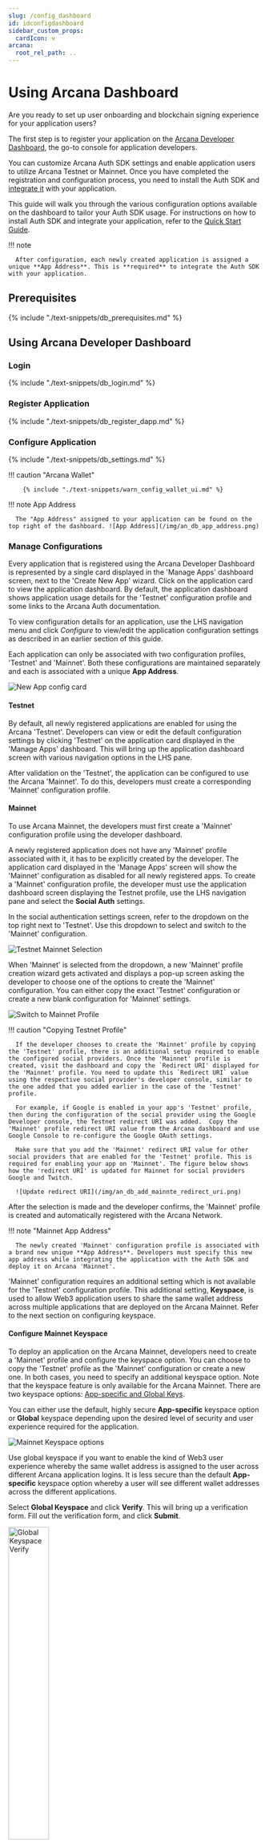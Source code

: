 ```yaml
---
slug: /config_dashboard
id: idconfigdashboard
sidebar_custom_props:
  cardIcon: ⚒️
arcana:
  root_rel_path: ..
---
```


# Using Arcana Dashboard

Are you ready to set up user onboarding and blockchain signing experience for your application users? 

The first step is to register your application on the [Arcana Developer Dashboard]({{page.meta.arcana.root_rel_path}}/concepts/dashboard.md), the go-to console for application developers. 

You can customize Arcana Auth SDK settings and enable application users to utilize Arcana Testnet or Mainnet. Once you have completed the registration and configuration process, you need to install the Auth SDK and [integrate it]({{page.meta.arcana.root_rel_path}}/howto/integrate_auth/index.md) with your application. 

This guide will walk you through the various configuration options available on the dashboard to tailor your Auth SDK usage.  For instructions on how to install Auth SDK and integrate your application, refer to the [Quick Start Guide]({{page.meta.arcana.root_rel_path}}/walletsdk/wallet_qs.md).

!!! note

      After configuration, each newly created application is assigned a unique **App Address**. This is **required** to integrate the Auth SDK with your application.

## Prerequisites

{% include "./text-snippets/db_prerequisites.md" %}

## Using Arcana Developer Dashboard

### Login

{% include "./text-snippets/db_login.md" %}

### Register Application

{% include "./text-snippets/db_register_dapp.md" %}

### Configure Application

{% include "./text-snippets/db_settings.md" %}

!!! caution "Arcana Wallet"

        {% include "./text-snippets/warn_config_wallet_ui.md" %}

!!! note App Address

      The "App Address" assigned to your application can be found on the top right of the dashboard. ![App Address](/img/an_db_app_address.png)

### Manage Configurations

Every application that is registered using the Arcana Developer Dashboard is represented by a single card displayed in the 'Manage Apps' dashboard screen, next to the 'Create New App' wizard. Click on the application card to view the application dashboard. By default, the application dashboard shows application usage details for the 'Testnet' configuration profile and some links to the Arcana Auth documentation. 

To view configuration details for an application, use the LHS navigation menu and click *Configure* to view/edit the application configuration settings as described in an earlier section of this guide.

Each application can only be associated with two configuration profiles, 'Testnet' and 'Mainnet'. Both these configurations are maintained separately and each is associated with a unique **App Address**. 

![New App config card](/img/an_db_new_app_card.png)

#### Testnet

By default, all newly registered applications are enabled for using the Arcana 'Testnet'. Developers can view or edit the default configuration settings by clicking 'Testnet' on the application card displayed in the 'Manage Apps' dashboard. This will bring up the application dashboard screen with various navigation options in the LHS pane.

After validation on the 'Testnet', the application can be configured to use the Arcana 'Mainnet'. To do this, developers must create a corresponding 'Mainnet' configuration profile. 

#### Mainnet

To use Arcana Mainnet, the developers must first create a 'Mainnet' configuration profile using the developer dashboard. 

A newly registered application does not have any 'Mainnet' profile associated with it, it has to be explicitly created by the developer. The application card displayed in the 'Manage Apps' screen will show the 'Mainnet' configuration as disabled for all newly registered apps. To create a 'Mainnet' configuration profile, the developer must use the application dashboard screen displaying the Testnet profile, use the LHS navigation pane and select the **Social Auth** settings. 

In the social authentication settings screen, refer to the dropdown on the top right next to 'Testnet'. Use this dropdown to select and switch to the 'Mainnet' configuration.

![Testnet Mainnet Selection](/img/an_db_testnet_mainnet_select.png)

When 'Mainnet' is selected from the dropdown, a new 'Mainnet' profile creation wizard gets activated and displays a pop-up screen asking the developer to choose one of the options to create the 'Mainnet' configuration. You can either copy the exact 'Testnet' configuration or create a new blank configuration for 'Mainnet' settings. 

![Switch to Mainnet Profile](/img/an_db_new_mainnet_config_creation.png)

!!! caution "Copying Testnet Profile"

      If the developer chooses to create the 'Mainnet' profile by copying the 'Testnet' profile, there is an additional setup required to enable the configured social providers. Once the 'Mainnet' profile is created, visit the dashboard and copy the `Redirect URI' displayed for the 'Mainnet' profile. You need to update this `Redirect URI` value using the respective social provider's developer console, similar to the one added that you added earlier in the case of the 'Testnet' profile.

      For example, if Google is enabled in your app's 'Testnet' profile, then during the configuration of the social provider using the Google Developer console, the Testnet redirect URI was added.  Copy the 'Mainnet' profile redirect URI value from the Arcana dashboard and use Google Console to re-configure the Google OAuth settings. 

      Make sure that you add the 'Mainnet' redirect URI value for other social providers that are enabled for the 'Testnet' profile. This is required for enabling your app on 'Mainnet'. The figure below shows how the 'redirect URI' is updated for Mainnet for social providers Google and Twitch.

      ![Update redirect URI](/img/an_db_add_mainnte_redirect_uri.png)

After the selection is made and the developer confirms, the 'Mainnet' profile is created and automatically registered with the Arcana Network. 

!!! note "Mainnet App Address"

      The newly created 'Mainnet' configuration profile is associated with a brand new unique **App Address**. Developers must specify this new app address while integrating the application with the Auth SDK and deploy it on Arcana 'Mainnet'.

'Mainnet' configuration requires an additional setting which is not available for the 'Testnet' configuration profile. This additional setting, **Keyspace**, is used to allow Web3 application users to share the same wallet address across multiple applications that are deployed on the Arcana Mainnet. Refer to the next section on configuring keyspace.

#### Configure Mainnet Keyspace 

To deploy an application on the Arcana Mainnet, developers need to create a 'Mainnet' profile and configure the keyspace option. You can choose to copy the 'Testnet' profile as the 'Mainnet' configuration or create a new one. In both cases, you need to specify an additional keyspace option. Note that the keyspace feature is only available for the Arcana Mainnet. There are two keyspace options: [App-specific and Global Keys]({{page.meta.arcana.root_rel_path}}/concepts/sharedkeys.md).

You can either use the default, highly secure **App-specific** keyspace option or **Global** keyspace depending upon the desired level of security and user experience required for the application. 

![Mainnet Keyspace options](/img/an_db_keyspace_options.png)

Use global keyspace if you want to enable the kind of Web3 user experience whereby the same wallet address is assigned to the user across different Arcana application logins. It is less secure than the default **App-specific** keyspace option whereby a user will see different wallet addresses across the different applications.

Select **Global Keyspace** and click **Verify**. This will bring up a verification form. Fill out the verification form, and click **Submit**. 

<img alt="Global Keyspace Verify" src="/img/an_db_global_keysp_verify.png" width="40%" />

You can check the status of **Global Keyspace** verification by using the **Keyspace** screen. After submitting the form, you will see the status as **In Review**.

![Mainnet Global keyspace in review](/img/an_db_global_keysp_inreview.png)

The status will change to **Approved** once verification is complete. You can integrate your application with the Auth SDK but do not deploy it until the verification is complete. Otherwise, users that login before verification is complete may see different wallet addresses after the process is complete.

![Mainnet Global keyspace approved](/img/an_db_global_keysp_approved.png)

Now your application is configured to use the Arcana Mainnet. You can further edit configuration settings for Mainnet by using the LHS navigation pane and selecting **Configure**.  

![Mainnet Profile entry](/img/an_db_mainnet_profile.png)

#### Switch Profiles

There are multiple ways to switch an application from using Testnet to Mainnet. 

* To switch from Testnet to the Mainnet profile, use the application dashboard screen, and select **Configuration >> Social Auth** in the LHS navigation pane. Refer to the dropdown next to 'Testnet' on the top RHS of the screen and choose 'Mainnet'. If there is a preexisting 'Mainnet profile, the app is automatically switched to it and you can see the social authentication settings and assigned **App Address** for the 'Mainnet' profile. Otherwise, the profile wizard gets activated and assists the developer in creating a 'Mainnet' configuration profile for the application. Once the profile is created, a new **App Address** is automatically assigned and the configuration switches to 'Mainnet'.

    ![Select Testnet or Mainnet](/img/an_db_testnet_mainnet_select.png)  

* If a 'Mainnet' configuration profile is already created for an application, you can also switch between Testnet/Mainnet configuration profiles by using the 'Manage Apps' dashboard screen. Simply select the application card and click on 'Testnet' or 'Mainnet'. This will bring up the application dashboard screen displaying the application dashboard for the selected configuration profile. 

    ![Switch to Testnet](/img/an_db_all_app_card.png)

!!! caution

      Depending upon whether the 'Testnet' **App Address** value or the 'Mainnet' **App Address** value is used to integrate an application with the Auth SDK, the app is deployed on the corresponding Arcana Network. "Testnet" usage is not billed but if an application chooses 'Mainnet' while integrating with the Auth SDK, it will be billed in the forthcoming releases.

#### Switch Applications

Developers can switch from one application configuration profile screen to another application by using the 'Manage Apps' screen and clicking on the requisite application card. 

Alternatively, you can use the LHS navigation pane in the configuration screen and click on the dropdown next to the application name in the top left. The dropdown displays a list of all the applications registered by the developer and a link to navigate to the *Manage Apps* dashboard screen. Select a different application from the drop-down list and you will be switched to a different application dashboard screen. 

![Switch Application](/img/an_db_switch_application.png)

### Monitor Usage

Developers can monitor their registered application usage statistics via the Arcana Developer Dashboard. The *Manage Apps* screen displays the account-level usage metrics. Application-specific usage details are available on the application dashboard screen. 

#### Account Usage Metrics

The *Manage Apps* screen displays Monthly Active Users (MAU) for the developer account. This is an aggregate score across all the applications that are registered for a dev account and configured to use the Arcana Mainnet. Any application using the 'Testnet' are not billed and not included in this overall account usage statistic.

![Dashboard metrics](/img/an_db_metrics.png)

!!! caution

      The billing data is only applicable for Mainnet usage and will be made available in the forthcoming releases.

#### Usage per Application

Arcana Network maintains per-application usage statistics separately for both the 'Testnet' and 'Mainnet' configuration profiles. 

In the *Manage Apps* dashboard screen, all registered applications are listed as cards. Each application card displays the 'Total Users' statistic. This refers to the total monthly active application users that are utilizing the Arcana Testnet/Mainnet. To view per application usage details, you need to select 'Testnet' or 'Mainnet' profile and look at the Application dashboard screen that displays the following usage statistics: 

* Number of logged-in users 

Use the 'Daily' and 'Monthly' tabs to see the respective usage statistics. 

You can use the dropdown in the top right of the application dashboard screen to select Testnet/Mainnet usage details.

![Application Usage Stats](/img/an_db_app_usage_metrics.png)

### Delete Application

To de-register an application the developers must delete the entry using the dashboard. Go to the 'Manage Apps' dashboard page which lists all the registered applications.  

![Manage Apps Dashboard](/img/an_db_manage_apps.png)

Select the application you wish to de-register and choose **Delete**.

![Delete App](/img/an_db_delete_app.png)

## Dashboard FAQ

New users can get help with Auth SDK configuration and dashboard usage by consulting the [Arcana Dashboard FAQ]({{page.meta.arcana.root_rel_path}}/faq/faq_db.md) or contacting {% include "./text-snippets/support_email_link.md" %}.
